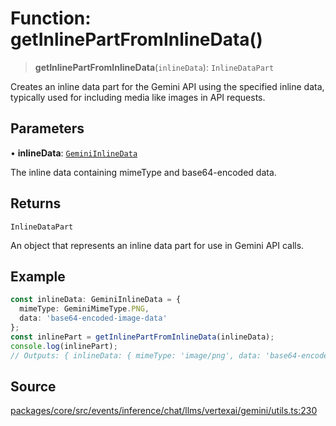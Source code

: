 # Function: getInlinePartFromInlineData()

> **getInlinePartFromInlineData**(`inlineData`): `InlineDataPart`

Creates an inline data part for the Gemini API using the specified inline data, 
typically used for including media like images in API requests.

## Parameters

• **inlineData**: [`GeminiInlineData`](../../../interfaces/GeminiInlineData.md)

The inline data containing mimeType and base64-encoded data.

## Returns

`InlineDataPart`

An object that represents an inline data part for use in Gemini API calls.

## Example

```typescript
const inlineData: GeminiInlineData = {
  mimeType: GeminiMimeType.PNG,
  data: 'base64-encoded-image-data'
};
const inlinePart = getInlinePartFromInlineData(inlineData);
console.log(inlinePart); 
// Outputs: { inlineData: { mimeType: 'image/png', data: 'base64-encoded-image-data' } }
```

## Source

[packages/core/src/events/inference/chat/llms/vertexai/gemini/utils.ts:230](https://github.com/VictorS67/encre/blob/c09849eb59af073bf23be826a912f2ba4f635f93/packages/core/src/events/inference/chat/llms/vertexai/gemini/utils.ts#L230)
